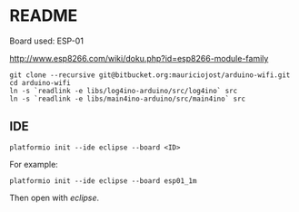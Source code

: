 # README

Board used: ESP-01

http://www.esp8266.com/wiki/doku.php?id=esp8266-module-family

```
git clone --recursive git@bitbucket.org:mauriciojost/arduino-wifi.git
cd arduino-wifi
ln -s `readlink -e libs/log4ino-arduino/src/log4ino` src
ln -s `readlink -e libs/main4ino-arduino/src/main4ino` src

```

## IDE

```
platformio init --ide eclipse --board <ID>
```

For example: 

```
platformio init --ide eclipse --board esp01_1m
```

Then open with _eclipse_.

